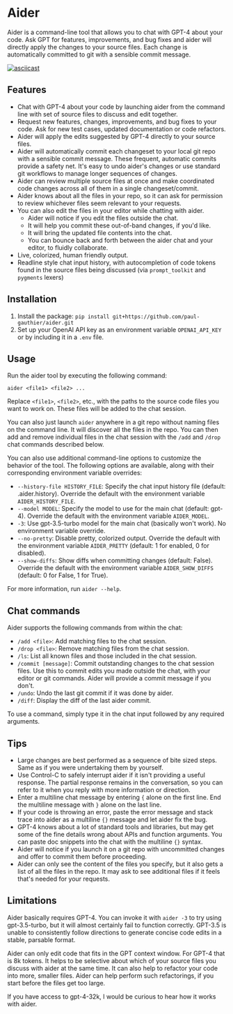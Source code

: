 # Aider

Aider is a command-line tool that allows you to chat with GPT-4 about your code.
Ask GPT for features, improvements, and bug fixes and aider will directly apply the changes to your source files.
Each change is automatically committed to git with a sensible commit message.

[![asciicast](https://asciinema.org/a/eDDqO3PlqH4lUBBXnLlMG7l2x.svg)](https://asciinema.org/a/eDDqO3PlqH4lUBBXnLlMG7l2x)

## Features

* Chat with GPT-4 about your code by launching aider from the command line with set of source files to discuss and edit together.
* Request new features, changes, improvements, and bug fixes to your code. Ask for new test cases, updated documentation or code refactors.
* Aider will apply the edits suggested by GPT-4 directly to your source files.
* Aider will automatically commit each changeset to your local git repo with a sensible commit message. These frequent, automatic commits provide a safety net. It's easy to undo aider's changes or use standard git workflows to manage longer sequences of changes.
* Aider can review multiple source files at once and make coordinated code changes across all of them in a single changeset/commit.
* Aider knows about all the files in your repo, so it can ask for permission to review whichever files seem relevant to your requests.
* You can also edit the files in your editor while chatting with aider.
  * Aider will notice if you edit the files outside the chat.
  * It will help you commit these out-of-band changes, if you'd like.
  * It will bring the updated file contents into the chat.
  * You can bounce back and forth between the aider chat and your editor, to fluidly collaborate.
* Live, colorized, human friendly output.
* Readline style chat input history, with autocompletion of code tokens found in the source files being discussed (via `prompt_toolkit` and `pygments` lexers)

## Installation

1. Install the package: `pip install git+https://github.com/paul-gauthier/aider.git`
2. Set up your OpenAI API key as an environment variable `OPENAI_API_KEY` or by including it in a `.env` file.

## Usage

Run the aider tool by executing the following command:

```
aider <file1> <file2> ...
```

Replace `<file1>`, `<file2>`, etc., with the paths to the source code files you want to work on. These files will be added to the chat session.

You can also just launch `aider` anywhere in a git repo without naming files on the command line.
It will discover all the files in the repo.
You can then add and remove individual files in the chat session with the `/add` and `/drop` chat commands described below.

You can also use additional command-line options to customize the behavior of the tool. The following options are available, along with their corresponding environment variable overrides:

- `--history-file HISTORY_FILE`: Specify the chat input history file (default: .aider.history). Override the default with the environment variable `AIDER_HISTORY_FILE`.
- `--model MODEL`: Specify the model to use for the main chat (default: gpt-4). Override the default with the environment variable `AIDER_MODEL`.
- `-3`: Use gpt-3.5-turbo model for the main chat (basically won't work). No environment variable override.
- `--no-pretty`: Disable pretty, colorized output. Override the default with the environment variable `AIDER_PRETTY` (default: 1 for enabled, 0 for disabled).
- `--show-diffs`: Show diffs when committing changes (default: False). Override the default with the environment variable `AIDER_SHOW_DIFFS` (default: 0 for False, 1 for True).

For more information, run `aider --help`.

## Chat commands

Aider supports the following commands from within the chat:

* `/add <file>`: Add matching files to the chat session.
* `/drop <file>`: Remove matching files from the chat session.
* `/ls`: List all known files and those included in the chat session.
* `/commit [message]`: Commit outstanding changes to the chat session files. Use this to commit edits you made outside the chat, with your editor or git commands. Aider will provide a commit message if you don't.
* `/undo`: Undo the last git commit if it was done by aider.
* `/diff`: Display the diff of the last aider commit.

To use a command, simply type it in the chat input followed by any required arguments.

## Tips

* Large changes are best performed as a sequence of bite sized steps. Same as if you were undertaking them by yourself.
* Use Control-C to safely interrupt aider if it isn't providing a useful response. The partial response remains in the conversation, so you can refer to it when you reply with more information or direction.
* Enter a multiline chat message by entering `{` alone on the first line. End the multiline message with `}` alone on the last line.
* If your code is throwing an error, paste the error message and stack trace into aider as a multiline `{}` message and let aider fix the bug.
* GPT-4 knows about a lot of standard tools and libraries, but may get some of the fine details wrong about APIs and function arguments. You can paste doc snippets into the chat with the  multiline `{}` syntax.
* Aider will notice if you launch it on a git repo with uncommitted changes and offer to commit them before proceeding.
* Aider can only see the content of the files you specify, but it also gets a list of all the files in the repo. It may ask to see additional files if it feels that's needed for your requests.

## Limitations

Aider basically requires GPT-4.
You can invoke it with `aider -3` to try using gpt-3.5-turbo, but it will almost certainly fail to function correctly.
GPT-3.5 is unable to consistently follow directions to generate concise code edits in a stable, parsable format.

Aider can only edit code that fits in the GPT context window.
For GPT-4 that is 8k tokens.
It helps to be selective about which of your source files you discuss with aider at the same time.
It can also help to refactor your code into more, smaller files.
Aider can help perform such refactorings, if you start before the files get too large.

If you have access to gpt-4-32k, I would be curious to hear how it works with aider.
